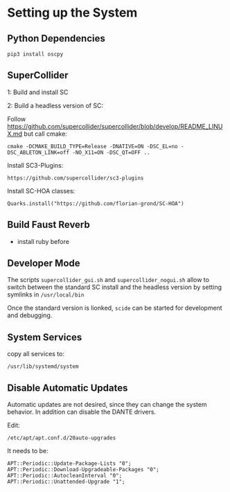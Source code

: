 # Setting up the System


## Python Dependencies

    pip3 install oscpy


## SuperCollider

1: Build and install SC


2: Build a headless version of SC:

Follow https://github.com/supercollider/supercollider/blob/develop/README_LINUX.md but call cmake:

    cmake -DCMAKE_BUILD_TYPE=Release -DNATIVE=ON -DSC_EL=no -DSC_ABLETON_LINK=off -NO_X11=ON -DSC_QT=OFF ..

Install SC3-Plugins:

    https://github.com/supercollider/sc3-plugins

Install SC-HOA classes:

    Quarks.install("https://github.com/florian-grond/SC-HOA")


## Build Faust Reverb

- install ruby before


## Developer Mode

The scripts `supercollider_gui.sh` and `supercollider_nogui.sh`
allow to switch between the standard SC install
and the headless version by setting symlinks in `/usr/local/bin`

Once the standard version is lionked, `scide` can be started for
development and debugging.

## System Services

copy all services to:

    /usr/lib/systemd/system


## Disable Automatic Updates


Automatic updates are not desired, since they can change the
system behavior. In addition can disable the DANTE drivers.

Edit:

	/etc/apt/apt.conf.d/20auto-upgrades

It needs to be:

	APT::Periodic::Update-Package-Lists "0";
	APT::Periodic::Download-Upgradeable-Packages "0";
	APT::Periodic::AutocleanInterval "0";
	APT::Periodic::Unattended-Upgrade "1";
